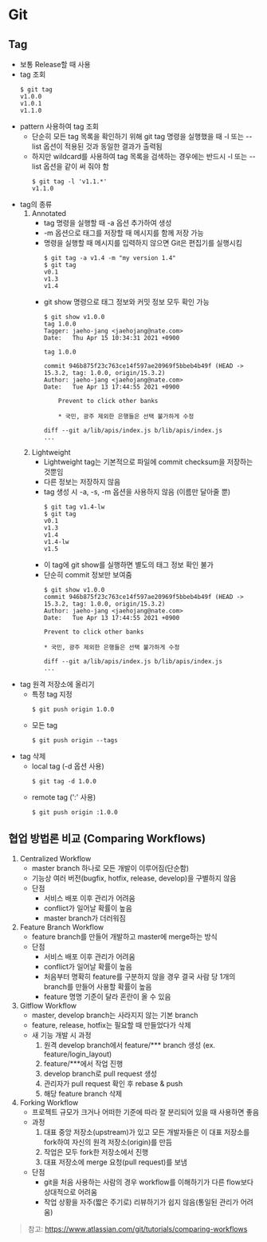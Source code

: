 # Git

## Tag
- 보통 Release할 때 사용
- tag 조회
  ~~~shell
  $ git tag
  v1.0.0
  v1.0.1
  v1.1.0
  ~~~~
- pattern 사용하여 tag 조회
  - 단순히 모든 tag 목록을 확인하기 위해 git tag 명령을 실행했을 때 -l 또는 --list 옵션이 적용된 것과 동일한 결과가 출력됨
  - 하지만 wildcard를 사용하여 tag 목록을 검색하는 경우에는 반드시 -l 또는 --list 옵션을 같이 써 줘야 함
    ~~~shell
    $ git tag -l 'v1.1.*'
    v1.1.0
    ~~~
- tag의 종류
  1. Annotated
     - tag 명령을 실행할 때 -a 옵션 추가하여 생성
     - -m 옵션으로 태그를 저장할 때 메시지를 함께 저장 가능
     - 명령을 실행할 때 메시지를 입력하지 않으면 Git은 편집기를 실행시킴
       ~~~shell
       $ git tag -a v1.4 -m "my version 1.4"
       $ git tag
       v0.1
       v1.3
       v1.4
       ~~~  
     - git show 명령으로 태그 정보와 커밋 정보 모두 확인 가능
        ~~~shell
        $ git show v1.0.0
        tag 1.0.0
        Tagger: jaeho-jang <jaehojang@nate.com>
        Date:   Thu Apr 15 10:34:31 2021 +0900

        tag 1.0.0

        commit 946b875f23c763ce14f597ae20969f5bbeb4b49f (HEAD -> 15.3.2, tag: 1.0.0, origin/15.3.2)
        Author: jaeho-jang <jaehojang@nate.com>
        Date:   Tue Apr 13 17:44:55 2021 +0900

            Prevent to click other banks

            * 국민, 광주 제외한 은행들은 선택 불가하게 수정

        diff --git a/lib/apis/index.js b/lib/apis/index.js
        ...
        ~~~
  2. Lightweight
     - Lightweight tag는 기본적으로 파일에 commit checksum을 저장하는 것뿐임
     - 다른 정보는 저장하지 않음
     - tag 생성 시 -a, -s, -m 옵션을 사용하지 않음 (이름만 달아줄 뿐)
        ~~~shell
        $ git tag v1.4-lw
        $ git tag
        v0.1
        v1.3
        v1.4
        v1.4-lw
        v1.5
        ~~~
     - 이 tag에 git show를 실행하면 별도의 태그 정보 확인 불가
     - 단순히 commit 정보만 보여줌
        ~~~shell
        $ git show v1.0.0
        commit 946b875f23c763ce14f597ae20969f5bbeb4b49f (HEAD -> 15.3.2, tag: 1.0.0, origin/15.3.2)
        Author: jaeho-jang <jaehojang@nate.com>
        Date:   Tue Apr 13 17:44:55 2021 +0900

        Prevent to click other banks
            
        * 국민, 광주 제외한 은행들은 선택 불가하게 수정

        diff --git a/lib/apis/index.js b/lib/apis/index.js
        ...
        ~~~
- tag 원격 저장소에 올리기
  - 특정 tag 지정
    ~~~shell
    $ git push origin 1.0.0
    ~~~
  - 모든 tag
    ~~~shell
    $ git push origin --tags
    ~~~
- tag 삭제
  - local tag (-d 옵션 사용)
    ~~~shell
    $ git tag -d 1.0.0
    ~~~
  - remote tag (':' 사용)
    ~~~shell
    $ git push origin :1.0.0
    ~~~

## 협업 방법론 비교 (Comparing Workflows)
  1. Centralized Workflow
     - master branch 하나로 모든 개발이 이루어짐(단순함)
     - 기능상 여러 버전(bugfix, hotfix, release, develop)을 구별하지 않음
     - 단점
       - 서비스 배포 이후 관리가 어려움
       - conflict가 일어날 확률이 높음
       - master branch가 더러워짐
  2. Feature Branch Workflow
     - feature branch를 만들어 개발하고 master에 merge하는 방식
     - 단점
       - 서비스 배포 이후 관리가 어려움
       - conflict가 일어날 확률이 높음
       - 처음부터 명확히 feature를 구분하지 않을 경우 결국 사람 당 1개의 branch를 만들어 사용할 확률이 높음
       - feature 명명 기준이 달라 혼란이 올 수 있음
  3. Gitflow Workflow
     - master, develop branch는 사라지지 않는 기본 branch
     - feature, release, hotfix는 필요할 때 만들었다가 삭제
     - 새 기능 개발 시 과정
       1. 원격 develop branch에서 feature/*** branch 생성 (ex. feature/login_layout)
       2. feature/***에서 작업 진행
       3. develop branch로 pull request 생성
       4. 관리자가 pull request 확인 후 rebase & push
       5. 해당 feature branch 삭제
  4. Forking Workflow
     - 프로젝트 규모가 크거나 어떠한 기준에 따라 잘 분리되어 있을 때 사용하면 좋음
     - 과정
       1. 대표 중앙 저장소(upstream)가 있고 모든 개발자들은 이 대표 저장소를 fork하여 자신의 원격 저장소(origin)를 만듬
       2. 작업은 모두 fork한 저장소에서 진행
       3. 대표 저장소에 merge 요청(pull request)를 보냄
     - 단점
       - git을 처음 사용하는 사람의 경우 workflow를 이해하기가 다른 flow보다 상대적으로 어려움
       - 작업 상황을 자주(짧은 주기로) 리뷰하기가 쉽지 않음(통일된 관리가 어려움)
  > 참고: https://www.atlassian.com/git/tutorials/comparing-workflows